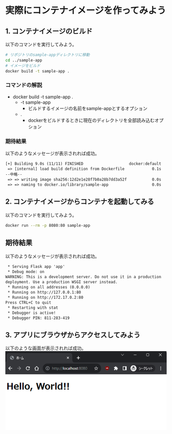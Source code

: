 # 実際にコンテナイメージを作ってみよう
## 1. コンテナイメージのビルド
以下のコマンドを実行してみよう。

```bash
# リポジトリのsample-appディレクトリに移動
cd ../sample-app
# イメージをビルド
docker build -t sample-app .
```

### コマンドの解説
- docker build -t sample-app .
    - -t sample-app
        - ビルドするイメージの名前をsample-appとするオプション
    - .
        - dockerをビルドするときに現在のディレクトリを全部読み込むオプション

### 期待結果
以下のようなメッセージが表示されれば成功。

```
[+] Building 9.0s (11/11) FINISHED                    docker:default
 => [internal] load build definition from Dockerfile            0.1s
--中略--
 => => writing image sha256:12d2e1e28f7b0a28b7dd3a52f           0.0s 
 => => naming to docker.io/library/sample-app                   0.0s
```

## 2. コンテナイメージからコンテナを起動してみる
以下のコマンドを実行してみよう。

```bash
docker run --rm -p 8080:80 sample-app
```

## 期待結果
以下のようなメッセージが表示されれば成功。

```
 * Serving Flask app 'app'
 * Debug mode: on
WARNING: This is a development server. Do not use it in a production deployment. Use a production WSGI server instead.
 * Running on all addresses (0.0.0.0)
 * Running on http://127.0.0.1:80
 * Running on http://172.17.0.2:80
Press CTRL+C to quit
 * Restarting with stat
 * Debugger is active!
 * Debugger PIN: 811-283-419
```

## 3. アプリにブラウザからアクセスしてみよう
以下のような画面が表示されれば成功。  
![chromeでsample-appの画面が表示されている](../img/task-5.png)



